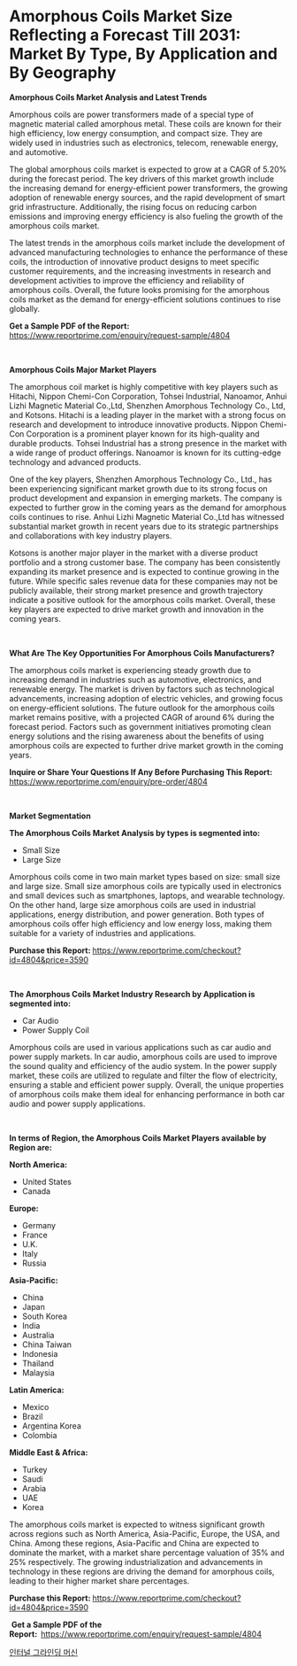 <p><h1>Amorphous Coils Market Size Reflecting a Forecast Till 2031: Market By Type, By Application and By Geography</h1></p><p><strong>Amorphous Coils Market Analysis and Latest Trends</strong></p>
<p><p>Amorphous coils are power transformers made of a special type of magnetic material called amorphous metal. These coils are known for their high efficiency, low energy consumption, and compact size. They are widely used in industries such as electronics, telecom, renewable energy, and automotive.</p><p>The global amorphous coils market is expected to grow at a CAGR of 5.20% during the forecast period. The key drivers of this market growth include the increasing demand for energy-efficient power transformers, the growing adoption of renewable energy sources, and the rapid development of smart grid infrastructure. Additionally, the rising focus on reducing carbon emissions and improving energy efficiency is also fueling the growth of the amorphous coils market.</p><p>The latest trends in the amorphous coils market include the development of advanced manufacturing technologies to enhance the performance of these coils, the introduction of innovative product designs to meet specific customer requirements, and the increasing investments in research and development activities to improve the efficiency and reliability of amorphous coils. Overall, the future looks promising for the amorphous coils market as the demand for energy-efficient solutions continues to rise globally.</p></p>
<p><strong>Get a Sample PDF of the Report:&nbsp;</strong> <a href="https://www.reportprime.com/enquiry/request-sample/4804">https://www.reportprime.com/enquiry/request-sample/4804</a></p>
<p>&nbsp;</p>
<p><strong>Amorphous Coils Major Market Players</strong></p>
<p><p>The amorphous coil market is highly competitive with key players such as Hitachi, Nippon Chemi-Con Corporation, Tohsei Industrial, Nanoamor, Anhui Lizhi Magnetic Material Co.,Ltd, Shenzhen Amorphous Technology Co., Ltd, and Kotsons. Hitachi is a leading player in the market with a strong focus on research and development to introduce innovative products. Nippon Chemi-Con Corporation is a prominent player known for its high-quality and durable products. Tohsei Industrial has a strong presence in the market with a wide range of product offerings. Nanoamor is known for its cutting-edge technology and advanced products. </p><p>One of the key players, Shenzhen Amorphous Technology Co., Ltd., has been experiencing significant market growth due to its strong focus on product development and expansion in emerging markets. The company is expected to further grow in the coming years as the demand for amorphous coils continues to rise. Anhui Lizhi Magnetic Material Co.,Ltd has witnessed substantial market growth in recent years due to its strategic partnerships and collaborations with key industry players.</p><p>Kotsons is another major player in the market with a diverse product portfolio and a strong customer base. The company has been consistently expanding its market presence and is expected to continue growing in the future. While specific sales revenue data for these companies may not be publicly available, their strong market presence and growth trajectory indicate a positive outlook for the amorphous coils market. Overall, these key players are expected to drive market growth and innovation in the coming years.</p></p>
<p>&nbsp;</p>
<p><strong>What Are The Key Opportunities For Amorphous Coils Manufacturers?</strong></p>
<p><p>The amorphous coils market is experiencing steady growth due to increasing demand in industries such as automotive, electronics, and renewable energy. The market is driven by factors such as technological advancements, increasing adoption of electric vehicles, and growing focus on energy-efficient solutions. The future outlook for the amorphous coils market remains positive, with a projected CAGR of around 6% during the forecast period. Factors such as government initiatives promoting clean energy solutions and the rising awareness about the benefits of using amorphous coils are expected to further drive market growth in the coming years.</p></p>
<p><strong>Inquire or Share Your Questions If Any Before Purchasing This Report:</strong> <a href="https://www.reportprime.com/enquiry/pre-order/4804">https://www.reportprime.com/enquiry/pre-order/4804</a></p>
<p>&nbsp;</p>
<p><strong>Market Segmentation</strong></p>
<p><strong>The Amorphous Coils Market Analysis by types is segmented into:</strong></p>
<p><ul><li>Small Size</li><li>Large Size</li></ul></p>
<p><p>Amorphous coils come in two main market types based on size: small size and large size. Small size amorphous coils are typically used in electronics and small devices such as smartphones, laptops, and wearable technology. On the other hand, large size amorphous coils are used in industrial applications, energy distribution, and power generation. Both types of amorphous coils offer high efficiency and low energy loss, making them suitable for a variety of industries and applications.</p></p>
<p><strong>Purchase this Report:&nbsp;</strong><a href="https://www.reportprime.com/checkout?id=4804&price=3590">https://www.reportprime.com/checkout?id=4804&price=3590</a></p>
<p>&nbsp;</p>
<p><strong>The Amorphous Coils Market Industry Research by Application is segmented into:</strong></p>
<p><ul><li>Car Audio</li><li>Power Supply Coil</li></ul></p>
<p><p>Amorphous coils are used in various applications such as car audio and power supply markets. In car audio, amorphous coils are used to improve the sound quality and efficiency of the audio system. In the power supply market, these coils are utilized to regulate and filter the flow of electricity, ensuring a stable and efficient power supply. Overall, the unique properties of amorphous coils make them ideal for enhancing performance in both car audio and power supply applications.</p></p>
<p>&nbsp;</p>
<p><strong>In terms of Region, the Amorphous Coils Market Players available by Region are:</strong></p>
<p>
    <p> <strong> North America: </strong>
        <ul>
            <li>United States</li>
            <li>Canada</li>
        </ul>
        </p> 
    <p> <strong> Europe: </strong>
        <ul>
            <li>Germany</li>
            <li>France</li>
            <li>U.K.</li>
            <li>Italy</li>
            <li>Russia</li>
        </ul>
        </p> 
    <p> <strong> Asia-Pacific: </strong>
        <ul>
            <li>China</li>
            <li>Japan</li>
            <li>South Korea</li>
            <li>India</li>
            <li>Australia</li>
            <li>China Taiwan</li>
            <li>Indonesia</li>
            <li>Thailand</li>
            <li>Malaysia</li>
        </ul>
        </p> 
    <p> <strong> Latin America: </strong>
        <ul>
            <li>Mexico</li>
            <li>Brazil</li>
            <li>Argentina Korea</li>
            <li>Colombia</li>
        </ul>
        </p> 
    <p> <strong> Middle East & Africa: </strong>
        <ul>
            <li>Turkey</li>
            <li>Saudi</li>
            <li>Arabia</li>
            <li>UAE</li>
            <li>Korea</li>
        </ul>
    </p>
    </p>
<p><p>The amorphous coils market is expected to witness significant growth across regions such as North America, Asia-Pacific, Europe, the USA, and China. Among these regions, Asia-Pacific and China are expected to dominate the market, with a market share percentage valuation of 35% and 25% respectively. The growing industrialization and advancements in technology in these regions are driving the demand for amorphous coils, leading to their higher market share percentages.</p></p>
<p><strong>Purchase this Report: </strong><a href="https://www.reportprime.com/checkout?id=4804&price=3590">https://www.reportprime.com/checkout?id=4804&price=3590</a></p>
<p>&nbsp;<strong>Get a Sample PDF of the Report:&nbsp;&nbsp;</strong><a href="https://www.reportprime.com/enquiry/request-sample/4804">https://www.reportprime.com/enquiry/request-sample/4804</a></p>
<p><strong></strong></p>
<p><p><a href="https://github.com/hzumrdvas204296/Market-Research-Report-List-1/blob/main/269092714213.md">인터널 그라인딩 머신</a></p></p>
